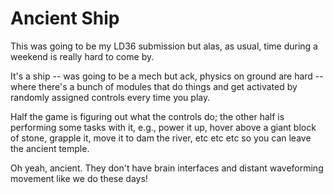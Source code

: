 # Ancient Ship

This was going to be my LD36 submission but alas, as usual, time during a weekend is really hard to come by.

It's a ship -- was going to be a mech but ack, physics on ground are hard -- where there's a bunch of modules that do things and get activated by randomly assigned controls every time you play.

Half the game is figuring out what the controls do; the other half is performing some tasks with it, e.g., power it up, hover above a giant block of stone, grapple it, move it to dam the river, etc etc etc so you can leave the ancient temple.

Oh yeah, ancient. They don't have brain interfaces and distant waveforming movement like we do these days!
